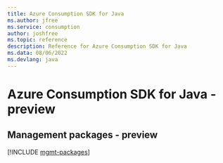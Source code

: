 ```yaml
---
title: Azure Consumption SDK for Java
ms.author: jfree
ms.service: consumption
author: joshfree
ms.topic: reference
description: Reference for Azure Consumption SDK for Java
ms.data: 08/06/2022
ms.devlang: java
---
```

# Azure Consumption SDK for Java - preview

## Management packages - preview
[!INCLUDE [mgmt-packages](consumption-mgmt-index.md)]
